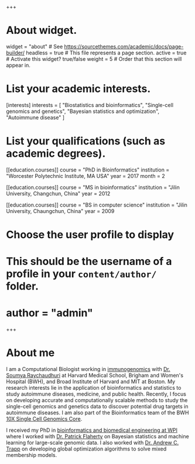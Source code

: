 +++
# About widget.
widget = "about"  # See https://sourcethemes.com/academic/docs/page-builder/
headless = true  # This file represents a page section.
active = true  # Activate this widget? true/false
weight = 5  # Order that this section will appear in.


# List your academic interests.
[interests]
  interests = [
    "Biostatistics and bioinformatics",
    "Single-cell genomics and genetics",
    "Bayesian statistics and optimization",
    "Autoimmune disease"
  ]

# List your qualifications (such as academic degrees).
[[education.courses]]
  course = "PhD in Bioinformatics"
  institution = "Worcester Polytechnic Institute, MA USA"
  year = 2017
  month = 2

[[education.courses]]
  course = "MS in bioinformatics"
  institution = "Jilin University, Changchun, China"
  year = 2012

[[education.courses]]
  course = "BS in computer science"
  institution = "Jilin University, Chaungchun, China"
  year = 2009

# Choose the user profile to display
# This should be the username of a profile in your `content/author/` folder.
# author = "admin"

+++

# About me
I am a Computational Biologist working in [immunogenomics](https://immunogenomics.hms.harvard.edu/) with [Dr. Soumya Raychaudhuri](https://dbmi.hms.harvard.edu/person/faculty/soumya-raychaudhuri) at Harvard Medical School, Brigham and Women's Hospital (BWH), and Broad Institute of Harvard and MIT at Boston.
My research interests lie in the application of bioinformatics and statistics to study autoimmune diseases, medicine, and public health.
Recently, I focus on developing accurate and computationally scalable methods to study the single-cell genomics and genetics data to discover potential drug targets in autoimmune diseases.
I am also part of the Bioinformatics team of the BWH [10X Single Cell Genomics Core](https://singlecell.bwh.harvard.edu/leadership/).


I received my PhD in [bioinformatics and biomedical engineering at WPI](https://www.wpi.edu/academics/departments/biomedical-engineering) where I worked with [Dr. Patrick Flaherty](https://people.math.umass.edu/~flaherty/?_ga=2.161809467.684947861.1552584709-2039651767.1552584709) on Bayesian statistics and machine learning for large-scale genomic data.
I also worked with [Dr. Andrew C. Trapp](http://users.wpi.edu/~atrapp/) on developing global optimization algorithms to solve mixed membership models.


